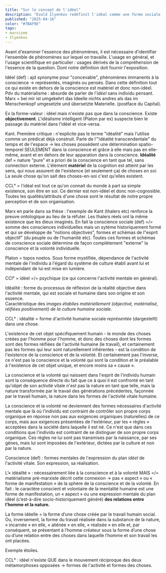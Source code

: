 ```yaml
---
title: "Sur le concept de l'idéel"
description: "Evald Ilyenkov redéfinit l'idéal comme une forme sociale objectivée dans les pratiques humaines, s'opposant à l'idée qu'il ne serait qu'une projection mentale. Il s'appuie sur Marx pour montrer que l'idéalité réside dans les objets façonnés par l'activité collective."
published: "2025-04-16"
color: "#7BAF9E"
tags:
- marxisme
- Ilyenkov
---
```

Avant d'examiner l'essence des phénomènes, il est nécessaire d'identifier l'ensemble de phénomènes sur lequel on travaille. L'usage en général, et l'usage scientifique en particulier : usages dérivés de la compréhension de l'essence de la question. Dont notre définition doit fournir l'exposition. 

Idéel (def) : ajd synonyme pour "concevable", phénomènes immanents à la conscience -> représentés, imaginés ou pensés. Dans cette définition tout ce qui existe en dehors de la conscience est matériel et donc non-idéel.
Pdv du matérialisme : absurde de parler de l'*idéel* sans individu pensant. Marx = bei mir ist umgekehrt das Ideelle nichts andres als das im Menschenkopf umgesetzte und übersetzte Materielle. (postface du Capital). 

Ex la forme-valeur : idéel mais n'existe pas que dans la conscience. Existe __objectivement__. L'idéalisme intelligent (Platon par ex) suspecte bien le passage du matériel dans l'idéel et vice-versa.

Kant. Première critique : n'explicite pas le terme "idéalité" mais l'utilise comme un prédicat déjà construit. 
Parle de l'"idéalité transcendentale" du temps et de l'espace -> les choses possèdent une détermination spatio-temporel SEULEMENT dans la conscience et grâce à elle mais pas en elle-même, avant et en dehors de leur apparation dans la conscience.
**Idéalité** def = nature "pure" et a priori de la conscience en tant que tel, sans connection externe. L'élement **matériel** de la cognition est atteint par les sens, qui nous assurent de l'existence (et seulement ça) de choses *en soi*. La seule chose qu'on sait des choses-en-soi c'est qu'elles existent.

CCL° = l'idéal est tout ce qu'on connait du monde à part sa simple existence, son être en soi. Ce dernier est non-idéel et donc non-cognosible. Toutes les qualités/attributs d'une chose sont le résultat de notre propre perception et de son organisation.

Marx en parle dans sa thèse : l'exemple de Kant (thalers etc) renforce la preuve ontologique au lieu de la réfuter. Les thalers réels ont la même existence que les dieux imaginés. 
En fait la conscience sociale (def) =/= somme des consciences individuelles mais un sytème historiquement formé et qui se développe de "notions objectives", formes et schémas de l"esprit objectif" (du peuple ou de l'humanité etc). Toutes ces formes et schémas de conscience sociale détermine de façon complètement "externe" la conscience et la volonté individuelle.

Platon = topos noetos. Sous forme mystifiée, dépendance de l'activité mentale de l'individu à l'égard du système de culture établi avant lui et indépendant de lui est mise en lumière.

CCl° = idéel =/= psychique (ce qui concerne l'activité mentale en général).

Idéalité : forme du processus de réflexion de la réalité objective dans l'activité mentale, qui est sociale et humaine dans son origine et son essence.  
Caractéristique des *images établies matériellement (objectivé, matérialisé, réifiées positivement) de la culture humaine sociale*. 

CCL° : idéalité = forme d'activité humaine sociale *représentée* (dargestellt) dans une chose.

L'existence de cet objet spécifiquement humain - le monde des choses créées par l'homme pour l'homme, et donc des choses dont les formes sont des formes réifiées de l'activité humaine (le travail), et certainement pas les formes qui leur sont naturellement inhérentes - est la condition de l'existence de la conscience et de la volonté. Et certainement pas l'inverse, ce n'est pas la conscience et la volonté qui sont la condition et le préalable à l'existence de cet objet unique, et encore moins sa « cause ».

La conscience et la volonté qui naissent dans l'esprit de l'individu humain sont la conséquence directe du fait que ce à quoi il est confronté en tant qu'objet de son activité vitale n'est pas la nature en tant que telle, mais la nature transformée par le travail des générations précédentes, façonnée par le travail humain, la nature dans les formes de l'activité vitale humaine.

La conscience et la volonté ne deviennent des formes nécessaires d'activité mentale que là où l'individu est contraint de contrôler son propre corps organique en réponse non pas aux exigences organiques (naturelles) de ce corps, mais aux exigences présentées de l'extérieur, par les « règles » acceptées dans la société dans laquelle il est né. Ce n'est que dans ces conditions que l'individu est contraint de se distinguer de son propre corps organique. Ces règles ne lui sont pas transmises par la naissance, par ses gènes, mais lui sont imposées de l'extérieur, dictées par la culture et non par la nature.

Conscience (def) : formes mentales de l'expression du plan *idéel* de l'activité vitale. Son expression, sa réalisation.

L’« idéalité » : nécessairement liée à la conscience et à la volonté MAIS =/= matérialisme pré-marxiste décrit cette connexion -> pas « aspect » ou « forme de manifestation » de la sphère de la conscience et de la volonté. En fait : le caractère conscient et volontaire de la mentalité humaine est une forme de manifestation, un « aspect » ou une expression mentale du plan idéel (c’est-à-dire socio-historiquement généré) **des relations entre l’homme et la nature.**

La forme idéelle = la forme d’une chose créée par le travail humain social. Ou, inversement, la forme du travail réalisée dans la substance de la nature, « incarnée » en elle, « aliénée » en elle, « réalisée » en elle et, par conséquent, se présentant à l’homme créateur sous la forme d’une chose ou d’une relation entre des choses dans laquelle l’homme et son travail les ont placées.

Exemple étoiles.

CCL° : idéel n'existe QUE dans le mouvement réciproque des deux métamorphoses opposées -> formes de l'activité et formes des choses.

